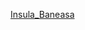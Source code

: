 [Insula_Baneasa](http://ts-media.cfd/website/#model=https://raw.githubusercontent.com/Kuziini-product/Insula_Baneasa/main/Insula.obj,https://raw.githubusercontent.com/Kuziini-product/Insula_Baneasa/main/Insula.mtl,https://raw.githubusercontent.com/Kuziini-product/Insula_Baneasa/main/K594_SU.jpg,https://raw.githubusercontent.com/Kuziini-product/Insula_Baneasa/main/U216_ST9.jpg,https://raw.githubusercontent.com/Kuziini-product/Insula_Baneasa/main/U780_ST9.jpg)
